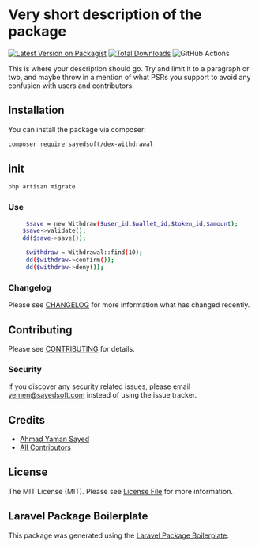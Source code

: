 # Very short description of the package

[![Latest Version on Packagist](https://img.shields.io/packagist/v/sayedsoft/dex-withdrawal.svg?style=flat-square)](https://packagist.org/packages/sayedsoft/dex-withdrawal)
[![Total Downloads](https://img.shields.io/packagist/dt/sayedsoft/dex-withdrawal.svg?style=flat-square)](https://packagist.org/packages/sayedsoft/dex-withdrawal)
![GitHub Actions](https://github.com/sayedsoft/dex-withdrawal/actions/workflows/main.yml/badge.svg)

This is where your description should go. Try and limit it to a paragraph or two, and maybe throw in a mention of what PSRs you support to avoid any confusion with users and contributors.

## Installation

You can install the package via composer:

```bash
composer require sayedsoft/dex-withdrawal
```

## init

```php
php artisan migrate
```

### Use

```bash
     $save = new Withdraw($user_id,$wallet_id,$token_id,$amount);
    $save->validate();
    dd($save->save());

     $withdraw = Withdrawal::find(10);
     dd($withdraw->confirm());
     dd($withdraw->deny());
```

### Changelog

Please see [CHANGELOG](CHANGELOG.md) for more information what has changed recently.

## Contributing

Please see [CONTRIBUTING](CONTRIBUTING.md) for details.

### Security

If you discover any security related issues, please email yemen@sayedsoft.com instead of using the issue tracker.

## Credits

-   [Ahmad Yaman Sayed](https://github.com/sayedsoft)
-   [All Contributors](../../contributors)

## License

The MIT License (MIT). Please see [License File](LICENSE.md) for more information.

## Laravel Package Boilerplate

This package was generated using the [Laravel Package Boilerplate](https://laravelpackageboilerplate.com).
